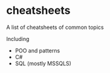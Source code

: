# cheatsheets

A list of cheatsheets of common topics 

Including  
- POO and patterns
- C#
- SQL (mostly MSSQLS)

